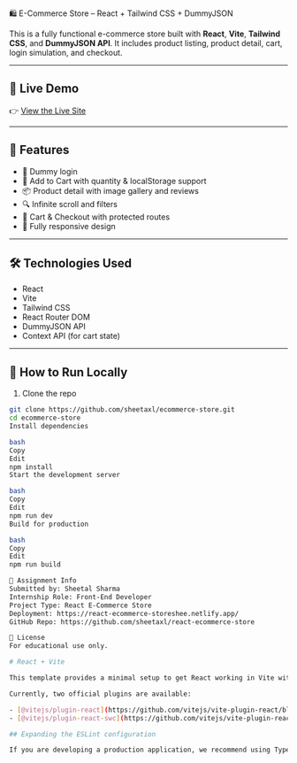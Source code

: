 🛍️ E-Commerce Store – React + Tailwind CSS + DummyJSON

This is a fully functional e-commerce store built with **React**, **Vite**, **Tailwind CSS**, and **DummyJSON API**. It includes product listing, product detail, cart, login simulation, and checkout.

---

## 🚀 Live Demo

👉 [View the Live Site](https://react-ecommerce-storeshee.netlify.app/)

---

## 📁 Features

- 🔐 Dummy login
- 🛒 Add to Cart with quantity & localStorage support
- 📦 Product detail with image gallery and reviews
- 🔍 Infinite scroll and filters
- 🧾 Cart & Checkout with protected routes
- 📱 Fully responsive design

---

## 🛠️ Technologies Used

- React
- Vite
- Tailwind CSS
- React Router DOM
- DummyJSON API
- Context API (for cart state)

---

## 🧪 How to Run Locally

1. Clone the repo

```bash
git clone https://github.com/sheetaxl/ecommerce-store.git
cd ecommerce-store
Install dependencies

bash
Copy
Edit
npm install
Start the development server

bash
Copy
Edit
npm run dev
Build for production

bash
Copy
Edit
npm run build

📌 Assignment Info
Submitted by: Sheetal Sharma
Internship Role: Front-End Developer
Project Type: React E-Commerce Store
Deployment: https://react-ecommerce-storeshee.netlify.app/
GitHub Repo: https://github.com/sheetaxl/react-ecommerce-store

📜 License
For educational use only.

# React + Vite

This template provides a minimal setup to get React working in Vite with HMR and some ESLint rules.

Currently, two official plugins are available:

- [@vitejs/plugin-react](https://github.com/vitejs/vite-plugin-react/blob/main/packages/plugin-react) uses [Babel](https://babeljs.io/) for Fast Refresh
- [@vitejs/plugin-react-swc](https://github.com/vitejs/vite-plugin-react/blob/main/packages/plugin-react-swc) uses [SWC](https://swc.rs/) for Fast Refresh

## Expanding the ESLint configuration

If you are developing a production application, we recommend using TypeScript with type-aware lint rules enabled. Check out the [TS template](https://github.com/vitejs/vite/tree/main/packages/create-vite/template-react-ts) for information on how to integrate TypeScript and [`typescript-eslint`](https://typescript-eslint.io) in your project.
